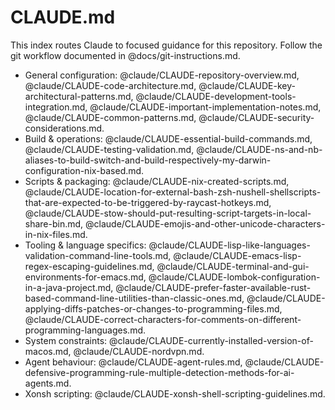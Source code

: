 # CLAUDE.md

This index routes Claude to focused guidance for this repository. Follow the git workflow documented in @docs/git-instructions.md.

- General configuration: @claude/CLAUDE-repository-overview.md, @claude/CLAUDE-code-architecture.md, @claude/CLAUDE-key-architectural-patterns.md, @claude/CLAUDE-development-tools-integration.md, @claude/CLAUDE-important-implementation-notes.md, @claude/CLAUDE-common-patterns.md, @claude/CLAUDE-security-considerations.md.
- Build & operations: @claude/CLAUDE-essential-build-commands.md, @claude/CLAUDE-testing-validation.md, @claude/CLAUDE-ns-and-nb-aliases-to-build-switch-and-build-respectively-my-darwin-configuration-nix-based.md.
- Scripts & packaging: @claude/CLAUDE-nix-created-scripts.md, @claude/CLAUDE-location-for-external-bash-zsh-nushell-shellscripts-that-are-expected-to-be-triggered-by-raycast-hotkeys.md, @claude/CLAUDE-stow-should-put-resulting-script-targets-in-local-share-bin.md, @claude/CLAUDE-emojis-and-other-unicode-characters-in-nix-files.md.
- Tooling & language specifics: @claude/CLAUDE-lisp-like-languages-validation-command-line-tools.md, @claude/CLAUDE-emacs-lisp-regex-escaping-guidelines.md, @claude/CLAUDE-terminal-and-gui-environments-for-emacs.md, @claude/CLAUDE-lombok-configuration-in-a-java-project.md, @claude/CLAUDE-prefer-faster-available-rust-based-command-line-utilities-than-classic-ones.md, @claude/CLAUDE-applying-diffs-patches-or-changes-to-programming-files.md, @claude/CLAUDE-correct-characters-for-comments-on-different-programming-languages.md.
- System constraints: @claude/CLAUDE-currently-installed-version-of-macos.md, @claude/CLAUDE-nordvpn.md.
- Agent behaviour: @claude/CLAUDE-agent-rules.md, @claude/CLAUDE-defensive-programming-rule-multiple-detection-methods-for-ai-agents.md.
- Xonsh scripting: @claude/CLAUDE-xonsh-shell-scripting-guidelines.md.
